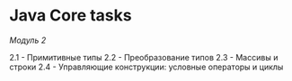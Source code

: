 # Java Core tasks
*Модуль 2*

2.1 - Примитивные типы 
2.2 - Преобразование типов 
2.3 - Массивы и строки 
2.4 - Управляющие конструкции: условные операторы и циклы
 
